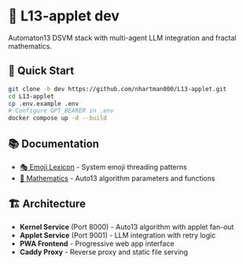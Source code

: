 # 🧠 L13-applet dev

Automaton13 DSVM stack with multi-agent LLM integration and fractal mathematics.

## 🚀 Quick Start

```bash
git clone -b dev https://github.com/nhartman000/L13-applet.git
cd L13-applet
cp .env.example .env
# Configure GPT_BEARER in .env
docker compose up -d --build
```

## 📚 Documentation

- [🎭 Emoji Lexicon](docs/emoji-lexicon.md) - System emoji threading patterns
- [🔬 Mathematics](docs/mathematics.md) - Auto13 algorithm parameters and functions

## 🏗️ Architecture

- **Kernel Service** (Port 8000) - Auto13 algorithm with applet fan-out
- **Applet Service** (Port 9001) - LLM integration with retry logic  
- **PWA Frontend** - Progressive web app interface
- **Caddy Proxy** - Reverse proxy and static file serving
